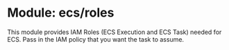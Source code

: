 # Module: ecs/roles

This module provides IAM Roles (ECS Execution and ECS Task) needed for ECS.  Pass in the IAM policy that you want the task to assume.
